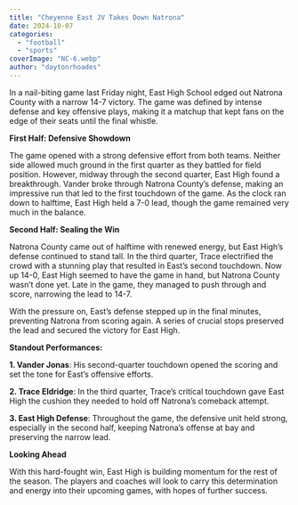 ```yaml
---
title: "Cheyenne East JV Takes Down Natrona"
date: 2024-10-07
categories: 
  - "football"
  - "sports"
coverImage: "NC-6.webp"
author: "daytonrhoades"
---
```


In a nail-biting game last Friday night, East High School edged out Natrona County with a narrow 14-7 victory. The game was defined by intense defense and key offensive plays, making it a matchup that kept fans on the edge of their seats until the final whistle.

**First Half: Defensive Showdown**

The game opened with a strong defensive effort from both teams. Neither side allowed much ground in the first quarter as they battled for field position. However, midway through the second quarter, East High found a breakthrough. Vander broke through Natrona County’s defense, making an impressive run that led to the first touchdown of the game. As the clock ran down to halftime, East High held a 7-0 lead, though the game remained very much in the balance.

**Second Half: Sealing the Win**

Natrona County came out of halftime with renewed energy, but East High’s defense continued to stand tall. In the third quarter, Trace electrified the crowd with a stunning play that resulted in East’s second touchdown. Now up 14-0, East High seemed to have the game in hand, but Natrona County wasn’t done yet. Late in the game, they managed to push through and score, narrowing the lead to 14-7.

With the pressure on, East’s defense stepped up in the final minutes, preventing Natrona from scoring again. A series of crucial stops preserved the lead and secured the victory for East High.

**Standout Performances:**

**1\. Vander Jonas**: His second-quarter touchdown opened the scoring and set the tone for East’s offensive efforts.

**2\. Trace Eldridge**: In the third quarter, Trace’s critical touchdown gave East High the cushion they needed to hold off Natrona’s comeback attempt.

**3\. East High Defense**: Throughout the game, the defensive unit held strong, especially in the second half, keeping Natrona’s offense at bay and preserving the narrow lead.

**Looking Ahead**

With this hard-fought win, East High is building momentum for the rest of the season. The players and coaches will look to carry this determination and energy into their upcoming games, with hopes of further success.
